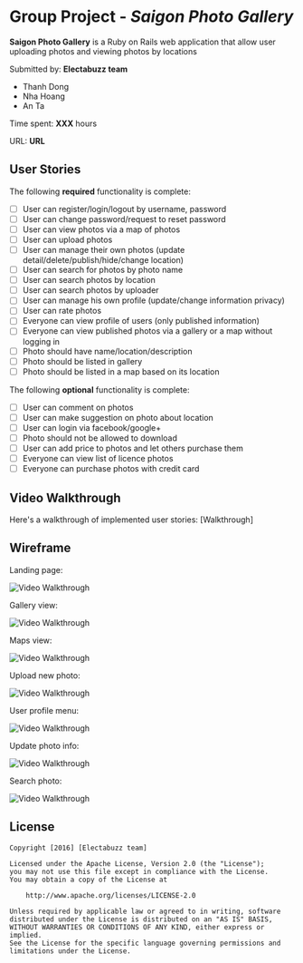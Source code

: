 # Group Project - *Saigon Photo Gallery*

**Saigon Photo Gallery** is a Ruby on Rails web application that allow user uploading photos and viewing photos by locations

Submitted by: **Electabuzz team**
* Thanh Dong
* Nha Hoang
* An Ta

Time spent: **XXX** hours

URL: **URL**

## User Stories

The following **required** functionality is complete:

* [ ] User can register/login/logout by username, password
* [ ] User can change password/request to reset password
* [ ] User can view photos via a map of photos
* [ ] User can upload photos
* [ ] User can manage their own photos (update detail/delete/publish/hide/change location)
* [ ] User can search for photos by photo name
* [ ] User can search photos by location
* [ ] User can search photos by uploader
* [ ] User can manage his own profile (update/change information privacy)
* [ ] User can rate photos
* [ ] Everyone can view profile of users (only published information)
* [ ] Everyone can view published photos via a gallery or a map without logging in
* [ ] Photo should have name/location/description
* [ ] Photo should be listed in gallery
* [ ] Photo should be listed in a map based on its location

The following **optional** functionality is complete:
* [ ] User can comment on photos
* [ ] User can make suggestion on photo about location
* [ ] User can login via facebook/google+
* [ ] Photo should not be allowed to download
* [ ] User can add price to photos and let others purchase them
* [ ] Everyone can view list of licence photos
* [ ] Everyone can purchase photos with credit card

## Video Walkthrough

Here's a walkthrough of implemented user stories:
[Walkthrough]

## Wireframe

Landing page:

![Video Walkthrough](https://raw.githubusercontent.com/electabuzz-team/photo-gallery/master/docs/wireframe/landing_page.png)

Gallery view:

![Video Walkthrough](https://raw.githubusercontent.com/electabuzz-team/photo-gallery/master/docs/wireframe/gallery_page.png)

Maps view:

![Video Walkthrough](https://raw.githubusercontent.com/electabuzz-team/photo-gallery/master/docs/wireframe/location_based.png)

Upload new photo:

![Video Walkthrough](https://raw.githubusercontent.com/electabuzz-team/photo-gallery/master/docs/wireframe/upload_photo.png)

User profile menu:

![Video Walkthrough](https://raw.githubusercontent.com/electabuzz-team/photo-gallery/master/docs/wireframe/user_loged_in.png)

Update photo info:

![Video Walkthrough](https://raw.githubusercontent.com/electabuzz-team/photo-gallery/master/docs/wireframe/edit_photo.png)

Search photo:

![Video Walkthrough](https://raw.githubusercontent.com/electabuzz-team/photo-gallery/master/docs/wireframe/search.png)


## License

    Copyright [2016] [Electabuzz team]

    Licensed under the Apache License, Version 2.0 (the "License");
    you may not use this file except in compliance with the License.
    You may obtain a copy of the License at

        http://www.apache.org/licenses/LICENSE-2.0

    Unless required by applicable law or agreed to in writing, software
    distributed under the License is distributed on an "AS IS" BASIS,
    WITHOUT WARRANTIES OR CONDITIONS OF ANY KIND, either express or implied.
    See the License for the specific language governing permissions and
    limitations under the License.

